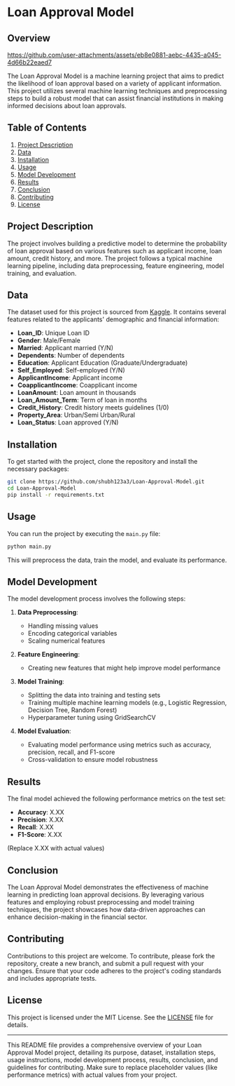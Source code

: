 
# Loan Approval Model

## Overview
https://github.com/user-attachments/assets/eb8e0881-aebc-4435-a045-4d66b22eaed7

The Loan Approval Model is a machine learning project that aims to predict the likelihood of loan approval based on a variety of applicant information. This project utilizes several machine learning techniques and preprocessing steps to build a robust model that can assist financial institutions in making informed decisions about loan approvals.

## Table of Contents

1. [Project Description](#project-description)
2. [Data](#data)
3. [Installation](#installation)
4. [Usage](#usage)
5. [Model Development](#model-development)
6. [Results](#results)
7. [Conclusion](#conclusion)
8. [Contributing](#contributing)
9. [License](#license)

## Project Description

The project involves building a predictive model to determine the probability of loan approval based on various features such as applicant income, loan amount, credit history, and more. The project follows a typical machine learning pipeline, including data preprocessing, feature engineering, model training, and evaluation.

## Data

The dataset used for this project is sourced from [Kaggle](https://www.kaggle.com/datasets/ninzaami/loan-predication). It contains several features related to the applicants' demographic and financial information:

- **Loan_ID**: Unique Loan ID
- **Gender**: Male/Female
- **Married**: Applicant married (Y/N)
- **Dependents**: Number of dependents
- **Education**: Applicant Education (Graduate/Undergraduate)
- **Self_Employed**: Self-employed (Y/N)
- **ApplicantIncome**: Applicant income
- **CoapplicantIncome**: Coapplicant income
- **LoanAmount**: Loan amount in thousands
- **Loan_Amount_Term**: Term of loan in months
- **Credit_History**: Credit history meets guidelines (1/0)
- **Property_Area**: Urban/Semi Urban/Rural
- **Loan_Status**: Loan approved (Y/N)

## Installation

To get started with the project, clone the repository and install the necessary packages:

```bash
git clone https://github.com/shubh123a3/Loan-Approval-Model.git
cd Loan-Approval-Model
pip install -r requirements.txt
```

## Usage

You can run the project by executing the `main.py` file:

```bash
python main.py
```

This will preprocess the data, train the model, and evaluate its performance.

## Model Development

The model development process involves the following steps:

1. **Data Preprocessing**:
   - Handling missing values
   - Encoding categorical variables
   - Scaling numerical features

2. **Feature Engineering**:
   - Creating new features that might help improve model performance

3. **Model Training**:
   - Splitting the data into training and testing sets
   - Training multiple machine learning models (e.g., Logistic Regression, Decision Tree, Random Forest)
   - Hyperparameter tuning using GridSearchCV

4. **Model Evaluation**:
   - Evaluating model performance using metrics such as accuracy, precision, recall, and F1-score
   - Cross-validation to ensure model robustness

## Results

The final model achieved the following performance metrics on the test set:

- **Accuracy**: X.XX
- **Precision**: X.XX
- **Recall**: X.XX
- **F1-Score**: X.XX

(Replace X.XX with actual values)

## Conclusion

The Loan Approval Model demonstrates the effectiveness of machine learning in predicting loan approval decisions. By leveraging various features and employing robust preprocessing and model training techniques, the project showcases how data-driven approaches can enhance decision-making in the financial sector.

## Contributing

Contributions to this project are welcome. To contribute, please fork the repository, create a new branch, and submit a pull request with your changes. Ensure that your code adheres to the project's coding standards and includes appropriate tests.

## License

This project is licensed under the MIT License. See the [LICENSE](LICENSE) file for details.

---

This README file provides a comprehensive overview of your Loan Approval Model project, detailing its purpose, dataset, installation steps, usage instructions, model development process, results, conclusion, and guidelines for contributing. Make sure to replace placeholder values (like performance metrics) with actual values from your project.
